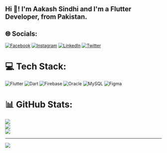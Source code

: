 <h2 align="left">Hi 👋! I'm Aakash Sindhi and I'm a Flutter Developer, from Pakistan.</h2>

###

## 🌐 Socials:
[![Facebook](https://img.shields.io/badge/Facebook-%231877F2.svg?logo=Facebook&logoColor=white)](https://facebook.com/https://www.facebook.com/aakash.raza097) [![Instagram](https://img.shields.io/badge/Instagram-%23E4405F.svg?logo=Instagram&logoColor=white)](https://instagram.com/aakash_halepoto) [![LinkedIn](https://img.shields.io/badge/LinkedIn-%230077B5.svg?logo=linkedin&logoColor=white)](https://linkedin.com/in/https://www.linkedin.com/in/aakash-halepoto/) [![Twitter](https://img.shields.io/badge/Twitter-%231DA1F2.svg?logo=Twitter&logoColor=white)](https://twitter.com/aakash_halepoto) 

# 💻 Tech Stack:
![Flutter](https://img.shields.io/badge/Flutter-%2302569B.svg?style=for-the-badge&logo=Flutter&logoColor=white) ![Dart](https://img.shields.io/badge/dart-%230175C2.svg?style=for-the-badge&logo=dart&logoColor=white) ![Firebase](https://img.shields.io/badge/firebase-%23039BE5.svg?style=for-the-badge&logo=firebase) ![Oracle](https://img.shields.io/badge/Oracle-F80000?style=for-the-badge&logo=oracle&logoColor=white) ![MySQL](https://img.shields.io/badge/mysql-%2300f.svg?style=for-the-badge&logo=mysql&logoColor=white) 	![Figma](https://img.shields.io/badge/figma-%23F24E1E.svg?style=for-the-badge&logo=figma&logoColor=white)
# 📊 GitHub Stats:
![](https://github-readme-stats.vercel.app/api?username=aakash-halepoto&theme=tokyonight&hide_border=false&include_all_commits=false&count_private=false)<br/>
![](https://github-readme-streak-stats.herokuapp.com/?user=aakash-halepoto&theme=tokyonight&hide_border=false)<br/>
![](https://github-readme-stats.vercel.app/api/top-langs/?username=aakash-halepoto&theme=tokyonight&hide_border=false&include_all_commits=false&count_private=false&layout=compact)

---
[![](https://visitcount.itsvg.in/api?id=aakash-halepoto&icon=0&color=0)](https://visitcount.itsvg.in)

<!-- Proudly created with GPRM ( https://gprm.itsvg.in ) -->

